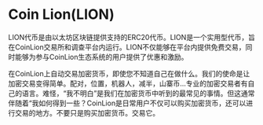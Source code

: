 # 

# Coin Lion(LION)

LION代币是由以太坊区块链提供支持的ERC20代币。LION是一个实用型代币，旨在CoinLion交易所和调查平台内运行。LION不仅能够在平台内提供免费交易，同时能够为参与CoinLion生态系统的用户提供了优惠和激励。

在CoinLion上自动交易加密货币，即使您不知道自己在做什么。我们的使命是让加密交易变得简单。配对，位置，机器人，减半，山寨币...专业的加密交易者有自己的语言。难怪，“我不明白”是我们在加密货币中听到的最常见的事情。但这通常伴随着“我如何得到一些？CoinLion是日常用户不仅可以购买加密货币，还可以进行交易的地方。不要只是购买加密货币。交易它。

